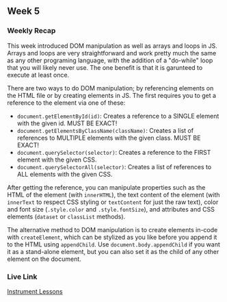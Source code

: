 ## Week 5

### Weekly Recap
This week introduced DOM manipulation as well as arrays and loops in JS. Arrays and loops are very straightforward and work pretty much the same as any other programing language, with the addition of a "do-while" loop that you will likely never use. The one benefit is that it is garunteed to execute at least once.

There are two ways to do DOM manipulation; by referencing elements on the HTML file or by creating elements in JS. The first requires you to get a reference to the element via one of these:

- `document.getElementById(id)`: Creates a reference to a SINGLE element with the given id. MUST BE EXACT!
- `document.getElementsByClassName(className)`: Creates a list of references to MULTIPLE elements with the given class. MUST BE EXACT!
- `document.querySelector(selector)`: Creates a reference to the FIRST element with the given CSS.
- `document.querySelectorAll(selector)`: Creates a list of references to ALL elements with the given CSS.

After getting the reference, you can manipulate properties such as the HTML of the element (with `innerHTML`), the text content of the element (with `innerText` to respect CSS styling or `textContent` for just the raw text), color and font size (`.style.color` and `.style.fontSize`), and attributes and CSS elements (`dataset` or `classList` methods).

The alternative method to DOM manipulation is to create elements in-code with `createElement`, which can be stylized as you like before you append it to the HTML using `appendChild`. Use `document.body.appendChild` if you want it as a stand-alone element, but you can also set it as the child of any other element on the document.

### Live Link
[Instrument Lessons](https://zachstepp.github.io/N220/homework-4/index.html)